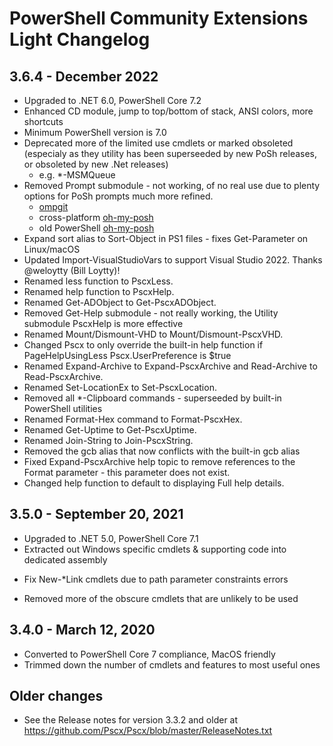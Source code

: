 # PowerShell Community Extensions Light Changelog

## 3.6.4 - December 2022

* Upgraded to .NET 6.0, PowerShell Core 7.2
* Enhanced CD module, jump to top/bottom of stack, ANSI colors, more shortcuts
* Minimum PowerShell version is 7.0
* Deprecated more of the limited use cmdlets or marked obsoleted (especialy as they utility has been superseeded by new PoSh releases, or obsoleted by new .Net releases)
  * e.g. *-MSMQueue
* Removed Prompt submodule - not working, of no real use due to plenty options for PoSh prompts much more refined.
  * [ompgit](https://gitlab.com/danluca/ompgit)
  * cross-platform [oh-my-posh](https://github.com/JanDeDobbeleer/oh-my-posh)
  * old PowerShell [oh-my-posh](https://github.com/JanDeDobbeleer/oh-my-posh2)
* Expand sort alias to Sort-Object in PS1 files - fixes Get-Parameter on Linux/macOS
* Updated Import-VisualStudioVars to support Visual Studio 2022. Thanks @weloytty (Bill Loytty)!
* Renamed less function to PscxLess.
* Renamed help function to PscxHelp.
* Renamed Get-ADObject to Get-PscxADObject.
* Removed Get-Help submodule - not really working, the Utility submodule PscxHelp is more effective
* Renamed Mount/Dismount-VHD to Mount/Dismount-PscxVHD.
* Changed Pscx to only override the built-in help function if PageHelpUsingLess Pscx.UserPreference is $true
* Renamed Expand-Archive to Expand-PscxArchive and Read-Archive to Read-PscxArchive.
* Renamed Set-LocationEx to Set-PscxLocation.
* Removed all *-Clipboard commands - superseeded by built-in PowerShell utilities
* Renamed Format-Hex command to Format-PscxHex.
* Renamed Get-Uptime to Get-PscxUptime.
* Renamed Join-String to Join-PscxString.
* Removed the gcb alias that now conflicts with the built-in gcb alias
* Fixed Expand-PscxArchive help topic to remove references to the Format parameter - this parameter does not exist.
* Changed help function to default to displaying Full help details.

## 3.5.0 - September 20, 2021

* Upgraded to .NET 5.0, PowerShell Core 7.1
* Extracted out Windows specific cmdlets & supporting code into dedicated assembly
- Fix New-*Link cmdlets due to path parameter constraints errors
* Removed more of the obscure cmdlets that are unlikely to be used

## 3.4.0 - March 12, 2020

* Converted to PowerShell Core 7 compliance, MacOS friendly
* Trimmed down the number of cmdlets and features to most useful ones


## Older changes

* See the Release notes for version 3.3.2 and older at https://github.com/Pscx/Pscx/blob/master/ReleaseNotes.txt
